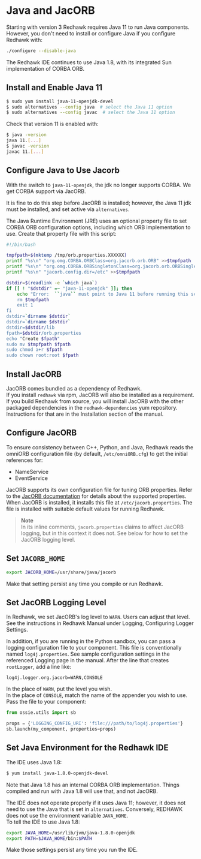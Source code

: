 # Java and JacORB

Starting with version 3 Redhawk requires Java 11 to run Java components.  However, you don't need to install or configure Java if you configure Redhawk with:
```sh
./configure --disable-java
```

The Redhawk IDE continues to use Java 1.8, with its integrated Sun implementation of CORBA ORB.

## Install and Enable Java 11
```sh
$ sudo yum install java-11-openjdk-devel
$ sudo alternatives --config java  # select the Java 11 option
$ sudo alternatives --config javac  # select the Java 11 option
```

Check that version 11 is enabled with:
```sh
$ java -version
java 11.[...]
$ javac -version
javac 11.[...]
```

## Configure Java to Use Jacorb
With the switch to `java-11-openjdk`, the jdk no longer supports CORBA.  We get CORBA support via JacORB.

It is fine to do this step before JacORB is installed; however, the Java 11 jdk must be installed, and set active via `alternatives`.

The Java Runtime Environment (JRE) uses an optional property file to set CORBA ORB configuration options, including which ORB implementation to use.  Create that property file with this script:
```sh
#!/bin/bash

tmpfpath=$(mktemp /tmp/orb.properties.XXXXXX)
printf "%s\n" "org.omg.CORBA.ORBClass=org.jacorb.orb.ORB" >>$tmpfpath
printf "%s\n" "org.omg.CORBA.ORBSingletonClass=org.jacorb.orb.ORBSingleton" >>$tmpfpath
printf "%s\n" "jacorb.config.dir=/etc" >>$tmpfpath

dstdir=$(readlink -e `which java`)
if [[ ! "$dstdir" =~ "java-11-openjdk" ]]; then
    echo "Error:  ``java`` must point to Java 11 before running this script.  quitting.
    rm $tmpfpath
    exit 1
fi
dstdir=`dirname $dstdir`
dstdir=`dirname $dstdir`
dstdir=$dstdir/lib
fpath=$dstdir/orb.properties
echo "Create $fpath"
sudo mv $tmpfpath $fpath
sudo chmod a+r $fpath
sudo chown root:root $fpath
```

## Install JacORB
JacORB comes bundled as a dependency of Redhawk.  
If you install `redhawk` via rpm, JacORB will also be installed as a requirement.  
If you build Redhawk from source, you will install JacORB with the other packaged dependencies in the `redhawk-dependencies` yum repository.  Instructions for that are in the Installation section of the manual.

## Configure JacORB
To ensure consistency between C++, Python, and Java, Redhawk reads the omniORB configuration file (by default, `/etc/omniORB.cfg`) to get the initial references for:

* NameService
* EventService

JacORB supports its own configuration file for tuning ORB properties.
Refer to the [JacORB documentation](https://www.jacorb.org/documentation.html) for details about the supported properties.
When JacORB is installed, it installs this file at `/etc/jacorb.properties`.
The file is installed with suitable default values for running Redhawk.

> **Note**  
> In its inline comments, `jacorb.properties` claims to affect JacORB logging, but in this context it does not.
See below for how to set the JacORB logging level.

## Set `JACORB_HOME`
```sh
export JACORB_HOME=/usr/share/java/jacorb
```
Make that setting persist any time you compile or run Redhawk.

## Set JacORB Logging Level
In Redhawk, we set JacORB's log level to `WARN`.
Users can adjust that level.
See the instructions in Redhawk Manual under Logging, Configuring Logger Settings.

In addition, if you are running in the Python sandbox, you can pass a logging configuration file to your component.  This file is conventionally named `log4j.properties`.  See sample configuration settings in the referenced Logging page in the manual.  After the line that creates `rootLogger`, add a line like:
```properties
log4j.logger.org.jacorb=WARN,CONSOLE
```
In the place of `WARN`, put the level you wish.  
In the place of `CONSOLE`, match the name of the appender you wish to use.  
Pass the file to your component:
```py
from ossie.utils import sb

props = {'LOGGING_CONFIG_URI': 'file:///path/to/log4j.properties'}
sb.launch(my_component, properties=props)
```

## Set Java Environment for the Redhawk IDE
The IDE uses Java 1.8:
```sh
$ yum install java-1.8.0-openjdk-devel
```
Note that Java 1.8 has an internal CORBA ORB implementation.  Things compiled and run with Java 1.8 will use that, and not JacORB.

The IDE does not operate properly if it uses Java 11; however, it does not need to use the Java that is set in `alternatives`.  Conversely, REDHAWK does not use the environment variable `JAVA_HOME`.  
To tell the IDE to use Java 1.8:
```sh
export JAVA_HOME=/usr/lib/jvm/java-1.8.0-openjdk
export PATH=$JAVA_HOME/bin:$PATH
```
Make those settings persist any time you run the IDE.
